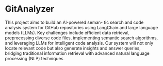 # GitAnalyzer

This project aims to build an AI-powered seman- tic search and code analysis system for GitHub repositories using LangChain and large language models (LLMs). Key challenges include efficient data retrieval, preprocessing diverse code files, implementing semantic search algorithms, and leveraging LLMs for intelligent code analysis. Our system will not only locate relevant code but also generate insights and answer queries, bridging traditional information retrieval with advanced natural language processing (NLP) techniques.